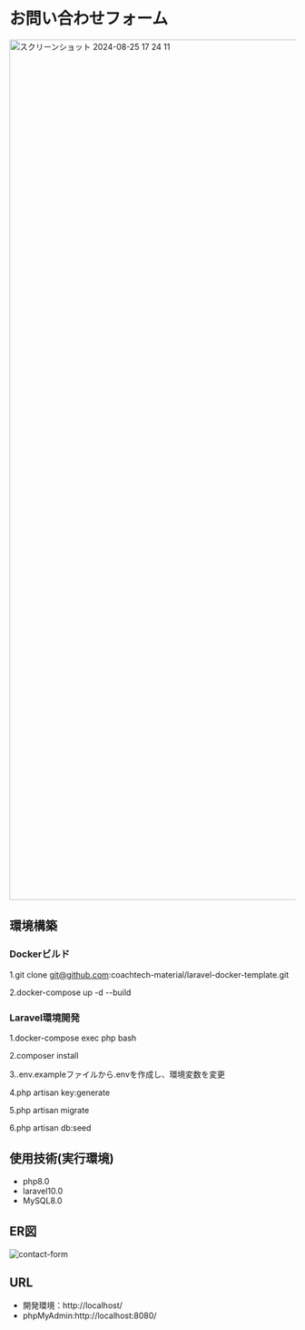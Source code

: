 # お問い合わせフォーム
<img width="1512" alt="スクリーンショット 2024-08-25 17 24 11" src="https://github.com/user-attachments/assets/6a7a1795-a706-4782-a4d8-4095a73d1d3d">

## 環境構築
### Dockerビルド

1.git clone git@github.com:coachtech-material/laravel-docker-template.git

2.docker-compose up -d --build

### Laravel環境開発

1.docker-compose exec php bash

2.composer install

3..env.exampleファイルから.envを作成し、環境変数を変更

4.php artisan key:generate

5.php artisan migrate

6.php artisan db:seed



## 使用技術(実行環境)
- php8.0
- laravel10.0
- MySQL8.0

## ER図
![contact-form](https://github.com/yoshiimika/test_contact-form/assets/159163900/62e48198-1669-4f6b-8e6e-f0e50bd9ff64)


## URL
- 開発環境：http://localhost/
- phpMyAdmin:http://localhost:8080/
